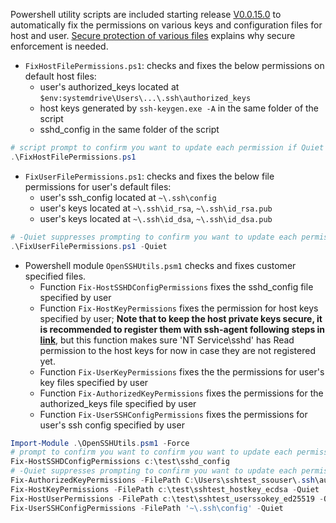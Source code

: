 Powershell utility scripts are included starting release [V0.0.15.0](https://github.com/PowerShell/Win32-OpenSSH/releases/tag/v0.0.15.0) to automatically fix the permissions on various keys and configuration files for host and user. [Secure protection of various files](https://github.com/PowerShell/Win32-OpenSSH/wiki/Security-protection-of-various-files-in-Win32-OpenSSH) explains why secure enforcement is needed.
  - `FixHostFilePermissions.ps1`: checks and fixes the below permissions on default host files:
     - user's authorized_keys located at `$env:systemdrive\Users\...\.ssh\authorized_keys`
     - host keys generated by `ssh-keygen.exe -A` in the same folder of the script
     - sshd_config in the same folder of the script

```PowerShell
# script prompt to confirm you want to update each permission if Quiet is not specified
.\FixHostFilePermissions.ps1
```
  - `FixUserFilePermissions.ps1`: checks and fixes the below file permissions for user's default files: 
     - user's ssh_config located at `~\.ssh\config`
     - user's keys located at `~\.ssh\id_rsa`, `~\.ssh\id_rsa.pub`
     - user's keys located at `~\.ssh\id_dsa`, `~\.ssh\id_dsa.pub`

```PowerShell
# -Quiet suppresses prompting to confirm you want to update each permission
.\FixUserFilePermissions.ps1 -Quiet 
```
  - Powershell module `OpenSSHUtils.psm1` checks and fixes customer specified files.
    - Function `Fix-HostSSHDConfigPermissions` fixes the sshd_config file specified by user
    - Function `Fix-HostKeyPermissions` fixes the permission for host keys specified by user; **Note that to keep the host private keys secure, it is recommended to register them with ssh-agent following
steps in [link](https://github.com/PowerShell/Win32-OpenSSH/wiki/Install-Win32-OpenSSH)**, but this function makes sure 'NT Service\sshd' has Read permission to the host keys for now in case they are not registered yet.
    - Function `Fix-UserKeyPermissions` fixes the the permissions for user's key files specified by user
    - Function `Fix-AuthorizedKeyPermissions` fixes the permissions for the authorized_keys file specified by user
    - Function `Fix-UserSSHConfigPermissions` fixes the permissions for user's ssh config specified by user

```PowerShell
Import-Module .\OpenSSHUtils.psm1 -Force
# prompt to confirm you want to confirm you want to update each permission on the file
Fix-HostSSHDConfigPermissions c:\test\sshd_config
# -Quiet suppresses prompting to confirm you want to update each permission on the file
Fix-AuthorizedKeyPermissions -FilePath C:\Users\sshtest_ssouser\.ssh\authorized_keys -Quiet
Fix-HostKeyPermissions -FilePath c:\test\sshtest_hostkey_ecdsa -Quiet
Fix-HostUserPermissions -FilePath c:\test\sshtest_userssokey_ed25519 -Quiet
Fix-UserSSHConfigPermissions -FilePath '~\.ssh\config' -Quiet
```